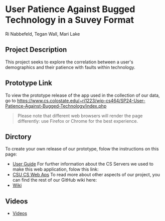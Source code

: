# User Patience Against Bugged Technology in a Suvey Format
Ri Nabbefeld, Tegan Wall, Mari Lake 

## Project Description
This project seeks to explore the correlation between a user's demographics and their patience with faults within technology. 

## Prototype Link  
To view the prototype release of the app used in the collection of our data, go to https://www.cs.colostate.edu/~ri1223/wip-cs464/SP24-User-Patience-Against-Bugged-Technology/index.php  
> Please note that different web browsers will render the page differently: use Firefox or Chrome for the best experience. 

## Dirctory
To create your own release of our prototype, folow the instructions on this page: 
- [User Guide](https://github.com/csu-hci-projects/SP24-User-Patience-Against-Bugged-Technology/wiki/User_Guide)
For further information about the CS Servers we used to make this web application, folow this link: 
- [CSU CS Web Aps](https://github.com/csu-hci-projects/SP24-User-Patience-Against-Bugged-Technology/wiki/CS_Apps)
To read more about other aspects of our project, you can find the rest of our GitHub wiki here:
- [Wiki](https://github.com/csu-hci-projects/SP24-User-Patience-Against-Bugged-Technology/wiki/Home)

## Videos
- [Videos](https://github.com/csu-hci-projects/SP24-User-Patience-Against-Bugged-Technology/wiki/Videos)
